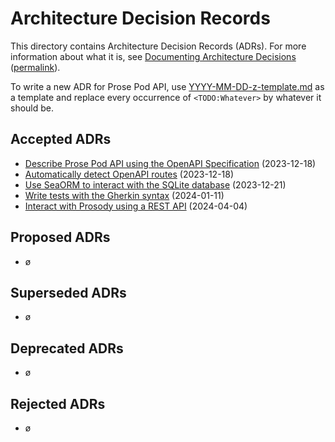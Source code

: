 # Architecture Decision Records

This directory contains Architecture Decision Records (ADRs).
For more information about what it is, see [Documenting Architecture Decisions][adr]
([permalink][adr-permalink]).

To write a new ADR for Prose Pod API, use [YYYY-MM-DD-z-template.md](./YYYY-MM-DD-z-template.md)
as a template and replace every occurrence of `<TODO:Whatever>` by whatever it should be.

## Accepted ADRs

- [Describe Prose Pod API using the OpenAPI Specification](./2023-12-18-a-describe-with-openapi.md) (2023-12-18)
- [Automatically detect OpenAPI routes](./2023-12-18-b-generate-openapi-description.md) (2023-12-18)
- [Use SeaORM to interact with the SQLite database](./2023-12-21-a-use-sea-orm.md) (2023-12-21)
- [Write tests with the Gherkin syntax](./2024-01-11-a-write-tests-in-gherkin.md) (2024-01-11)
- [Interact with Prosody using a REST API](./2024-04-04-a-prosody-rest-api.md) (2024-04-04)

## Proposed ADRs

- ø

## Superseded ADRs

- ø

## Deprecated ADRs

- ø

## Rejected ADRs

- ø

[adr]: https://cognitect.com/blog/2011/11/15/documenting-architecture-decisions "Documenting Architecture Decisions | Cognitect"
[adr-permalink]: https://web.archive.org/web/20240104230549/https://cognitect.com/blog/2011/11/15/documenting-architecture-decisions "Documenting Architecture Decisions | Wayback Machine"
